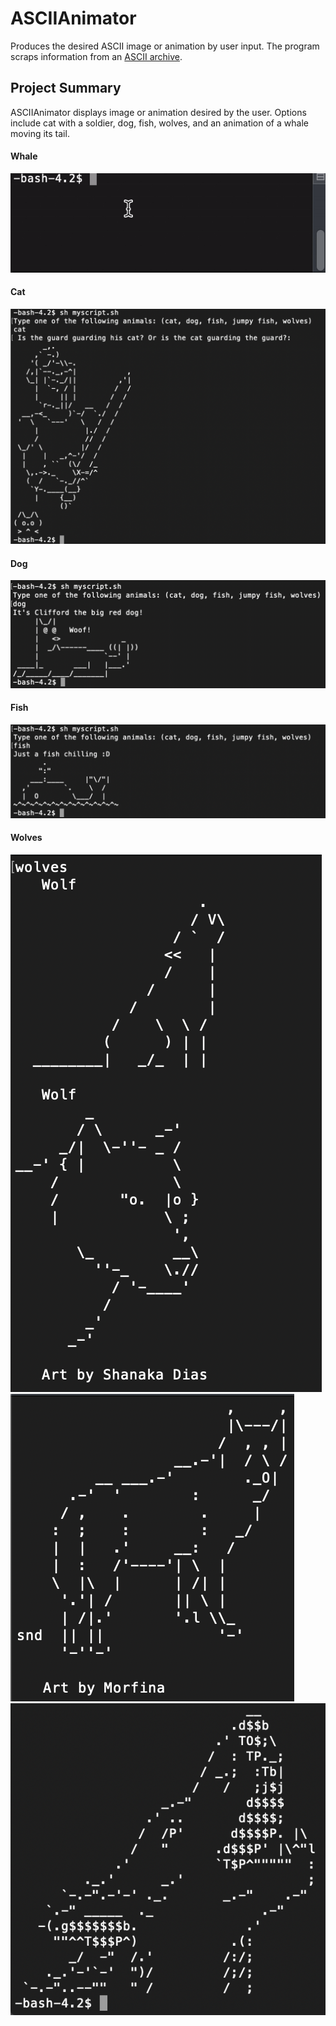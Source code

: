 # ASCIIAnimator
Produces the desired ASCII image or animation by user input. The program scraps information from an [ASCII archive](https://www.asciiart.eu/).

## Project Summary
ASCIIAnimator displays image or animation desired by the user. Options include cat with a soldier, dog, fish, wolves, and an animation of a whale moving its tail.

#### Whale
![Gif of whale](jumpyWhale.gif)

#### Cat
![Image of cat and soldier](catAndSoldier.png)

#### Dog
![Image of dog](dog.png)

#### Fish
![Image of fish](fish.png)

#### Wolves
![Image of wolves](wolves.png)
![Image of wolves](wolves2.png)
![Image of wolves](wolves3.png)
